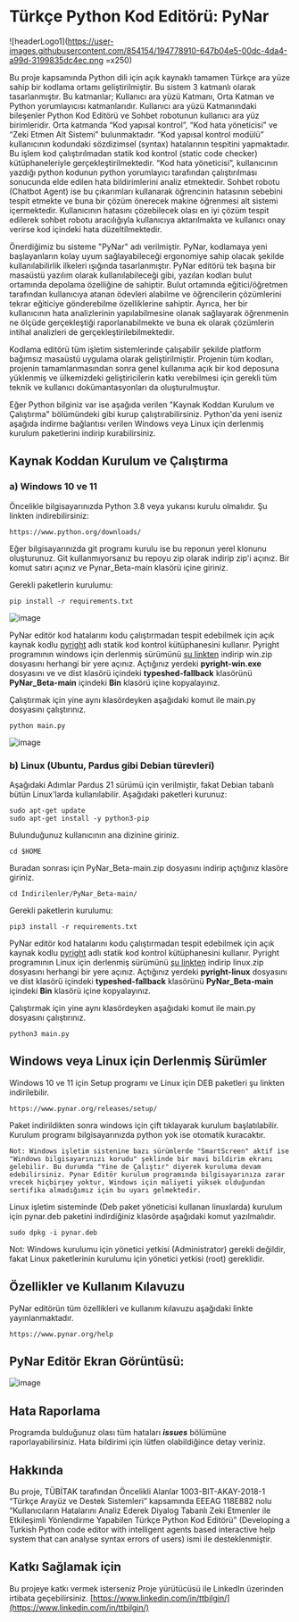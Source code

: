 # Türkçe Python Kod Editörü: PyNar

![headerLogo1](https://user-images.githubusercontent.com/854154/194778910-647b04e5-00dc-4da4-a99d-3199835dc4ec.png =x250)

Bu proje kapsamında Python dili için açık kaynaklı tamamen Türkçe ara yüze sahip bir kodlama ortamı geliştirilmiştir. Bu sistem 3 katmanlı olarak tasarlanmıştır. Bu katmanlar; Kullanıcı ara yüzü Katmanı, Orta Katman ve Python yorumlayıcısı katmanlarıdır. Kullanıcı ara yüzü Katmanındaki bileşenler Python Kod Editörü ve Sohbet robotunun kullanıcı ara yüz birimleridir. Orta katmanda “Kod yapısal kontrol”, “Kod hata yöneticisi” ve “Zeki Etmen Alt Sistemi” bulunmaktadır.  “Kod yapısal kontrol modülü” kullanıcının kodundaki sözdizimsel (syntax) hatalarının tespitini yapmaktadır. Bu işlem kod çalıştırılmadan statik kod kontrol (static code checker) kütüphaneleriyle gerçekleştirilmektedir. “Kod hata yöneticisi”, kullanıcının yazdığı python kodunun python yorumlayıcı tarafından çalıştırılması sonucunda elde edilen hata bildirimlerini analiz etmektedir. Sohbet robotu (Chatbot Agent) ise bu çıkarımları kullanarak öğrencinin hatasının sebebini tespit etmekte ve buna bir çözüm önerecek makine öğrenmesi alt sistemi içermektedir. Kullanıcının hatasını çözebilecek olası en iyi çözüm tespit edilerek sohbet robotu aracılığıyla kullanıcıya aktarılmakta ve kullanıcı onay verirse kod içindeki hata düzeltilmektedir.

Önerdiğimiz bu sisteme "PyNar" adı verilmiştir. PyNar, kodlamaya yeni başlayanların kolay uyum sağlayabileceği ergonomiye sahip olacak şekilde kullanılabilirlik ilkeleri ışığında tasarlanmıştır. PyNar editörü tek başına bir masaüstü yazılım olarak kullanılabileceği gibi, yazılan kodları bulut ortamında depolama özelliğine de sahiptir. Bulut ortamında eğitici/öğretmen tarafından kullanıcıya atanan ödevleri alabilme ve öğrencilerin çözümlerini tekrar eğiticiye gönderebilme özelliklerine sahiptir. Ayrıca, her bir kullanıcının hata analizlerinin yapılabilmesine olanak sağlayarak öğrenmenin ne ölçüde gerçekleştiği raporlanabilmekte ve buna ek olarak çözümlerin intihal analizleri de gerçekleştirilebilmektedir.

Kodlama editörü tüm işletim sistemlerinde çalışabilir şekilde platform bağımsız masaüstü uygulama olarak geliştirilmiştir. Projenin tüm kodları, projenin tamamlanmasından sonra genel kullanıma açık bir kod deposuna yüklenmiş ve ülkemizdeki geliştiricilerin katkı verebilmesi için gerekli tüm teknik ve kullanıcı dokümantasyonları da oluşturulmuştur.  

Eğer Python bilginiz var ise aşağıda verilen "Kaynak Koddan Kurulum ve Çalıştırma" bölümündeki gibi kurup çalıştırabilirsiniz. Python'da yeni iseniz aşağıda indirme bağlantısı verilen Windows veya Linux için derlenmiş kurulum paketlerini indirip kurabilirsiniz. 

## Kaynak Koddan Kurulum ve Çalıştırma
### a) Windows 10 ve 11

Öncelikle bilgisayarınızda Python 3.8 veya yukarısı kurulu olmalıdır. Şu linkten indirebilirsiniz:

    https://www.python.org/downloads/

Eğer bilgisayarınızda git programı kurulu ise bu reponun yerel klonunu oluşturunuz. Git kullanmıyorsanız bu repoyu zip olarak indirip zip'i açınız. Bir komut satırı açınız ve Pynar_Beta-main klasörü içine giriniz.

Gerekli paketlerin kurulumu:

    pip install -r requirements.txt

![image](https://user-images.githubusercontent.com/854154/194746108-6d753b8b-2e2f-4626-a4ea-5d4e3844cd7b.png)

PyNar editör kod hatalarını kodu çalıştırmadan tespit edebilmek için açık kaynak kodlu [pyright](https://github.com/microsoft/pyright) adlı statik kod kontrol kütüphanesini kullanır. Pyright programının windows için derlenmiş sürümünü [şu linkten](https://www.pynar.org/releases/pyright/1.1.266/) indirip win.zip dosyasını herhangi bir yere açınız. Açtığınız yerdeki **pyright-win.exe** dosyasını ve ve dist klasörü içindeki **typeshed-fallback** klasörünü  **PyNar_Beta-main** içindeki **Bin** klasörü içine kopyalayınız.

Çalıştırmak için yine aynı klasördeyken aşağıdaki komut ile main.py dosyasını çalıştırınız.

    python main.py

![image](https://user-images.githubusercontent.com/854154/194746862-960109b6-0193-4304-8f8a-7a5026036206.png)


### b) Linux (Ubuntu, Pardus gibi Debian türevleri)

Aşağıdaki Adımlar Pardus 21 sürümü için verilmiştir, fakat Debian tabanlı bütün Linux'larda kullanılabilir. Aşağıdaki paketleri kurunuz:

    sudo apt-get update
    sudo apt-get install -y python3-pip
    
Bulunduğunuz kullanıcının ana dizinine giriniz.

    cd $HOME
    
Buradan sonrası için PyNar_Beta-main.zip dosyasını indirip açtığınız klasöre giriniz.

    cd İndirilenler/PyNar_Beta-main/

Gerekli paketlerin kurulumu:

    pip3 install -r requirements.txt

PyNar editör kod hatalarını kodu çalıştırmadan tespit edebilmek için açık kaynak kodlu [pyright](https://github.com/microsoft/pyright) adlı statik kod kontrol kütüphanesini kullanır. Pyright programının Linux için derlenmiş sürümünü [şu linkten](https://www.pynar.org/releases/pyright/1.1.266/) indirip linux.zip dosyasını herhangi bir yere açınız. Açtığınız yerdeki **pyright-linux** dosyasını ve dist klasörü içindeki **typeshed-fallback** klasörünü  **PyNar_Beta-main** içindeki **Bin** klasörü içine kopyalayınız.

Çalıştırmak için yine aynı klasördeyken aşağıdaki komut ile main.py dosyasını çalıştırınız.

    python3 main.py


## Windows veya Linux için Derlenmiş Sürümler

Windows 10 ve 11 için Setup programı ve Linux için DEB paketleri şu linkten indirilebilir.

    https://www.pynar.org/releases/setup/

Paket indirildikten sonra windows için çift tıklayarak kurulum başlatılabilir. Kurulum programı bilgisayarınızda python yok ise otomatik kuracaktır.

    Not: Windows işletim sistenine bazı sürümlerde "SmartScreen" aktif ise "Windows bilgisayarınızı korudu" şeklinde bir mavi bildirim ekranı gelebilir. Bu durumda "Yine de Çalıştır" diyerek kuruluma devam edebilirsiniz. Pynar Editör kurulum programında bilgisayarınıza zarar vrecek hiçbirşey yoktur, Windows için maliyeti yüksek olduğundan sertifika almadığımız için bu uyarı gelmektedir.

Linux işletim sisteminde (Deb paket yöneticisi kullanan linuxlarda) kurulum için pynar.deb paketini indirdiğiniz klasörde aşağıdaki komut yazılmalıdır.

    sudo dpkg -i pynar.deb

Not: Windows kurulumu için yönetici yetkisi (Administrator) gerekli değildir, fakat Linux paketlerinin kurulumu için yönetici yetkisi (root) gereklidir.


## Özellikler ve Kullanım Kılavuzu

PyNar editörün tüm özellikleri ve kullanım kılavuzu aşağıdaki linkte yayınlanmaktadır.

    https://www.pynar.org/help


## PyNar Editör Ekran Görüntüsü:

![image](https://user-images.githubusercontent.com/854154/194748948-71439f12-d8cc-4c48-84d8-45d07198d16e.png)


## Hata Raporlama

Programda bulduğunuz olası tüm hataları ***issues*** bölümüne raporlayabilirsiniz. Hata bildirimi için lütfen olabildiğince detay veriniz.

## Hakkında

Bu proje, TÜBİTAK tarafından Öncelikli Alanlar 1003-BIT-AKAY-2018-1 “Türkçe Arayüz ve Destek Sistemleri” kapsamında EEEAG 118E882 nolu “Kullanıcıların Hatalarını Analiz Ederek Diyalog Tabanlı Zeki Etmenler ile Etkileşimli Yönlendirme Yapabilen Türkçe Python Kod Editörü” (Developing a Turkish Python code editor with intelligent agents based interactive help system that can analyse syntax errors of users) ismi ile desteklenmiştir.

## Katkı Sağlamak için

Bu projeye katkı vermek isterseniz Proje yürütücüsü ile LinkedIn üzerinden irtibata geçebilirsiniz. [https://www.linkedin.com/in/ttbilgin/](https://www.linkedin.com/in/ttbilgin/)
